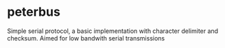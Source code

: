 peterbus
========

Simple serial protocol, a basic implementation with character delimiter and checksum. Aimed for low bandwith serial transmissions
